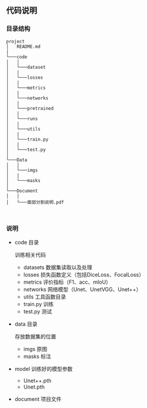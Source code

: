
## 代码说明
### 目录结构
```
project
│   README.md   
|
└───code
│   │
│   └───dataset
│   |
│   └───losses
│   |
│   └───metrics
│   |
│   └───networks
│   |
│   └───pretrained
│   |
│   └───runs
│   |
│   └───utils
│   |
│   └───train.py
│   |
│   └───test.py
│   
└───Data
│   │
│   └───imgs
│   |
│   └───masks
│
└───Document
│   │
│   └───面部分割说明.pdf

  
```
### 说明

- code 目录
  
  训练相关代码
    - datasets 数据集读取以及处理
    - losses 损失函数定义（包括DiceLoss、FocalLoss）
    - metrics 评价指标（F1、acc、mIoU）
    - networks 网络模型（Unet、UnetVGG、Unet++）
    - utils 工具函数目录
    - train.py 训练
    - test.py 测试
  
- data 目录
	
	存放数据集的位置
	 - imgs 原图
	 - masks 标注
  
- model
	训练好的模型参数
	- Unet++.pth
	- Unet.pth

- document
	项目文件
  
